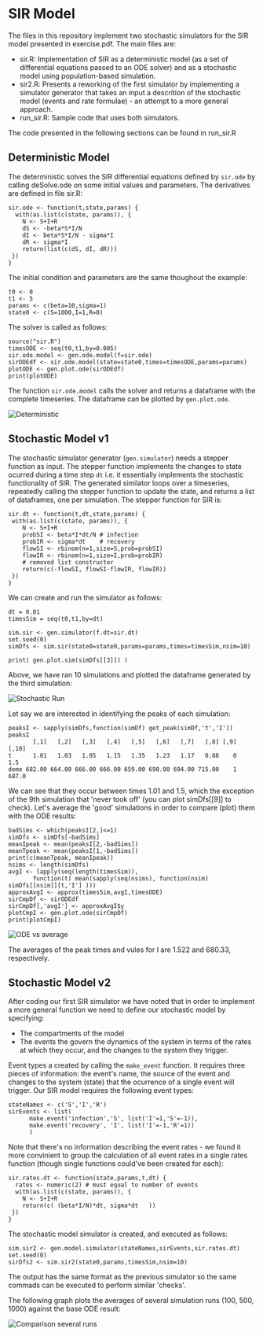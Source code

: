 # SIR Model

The files in this repository implement two stochastic simulators for the SIR model presented in exercise.pdf. The main files are:
* sir.R: Implementation of SIR as a deterministic model (as a set of differential equations passed to an ODE solver) and as a stochastic model using population-based simulation.
* sir2.R: Presents a reworking of the first simulator by implementing a simulator generator that takes an input a descrition of the stochastic model (events and rate formulae) - an attempt to a more general approach.
* run_sir.R: Sample code that uses both simulators. 

The code presented in the following sections can be found in run_sir.R

## Deterministic Model

The deterministic solves the SIR differential equations defined by `sir.ode` by calling deSolve.ode on some initial values and parameters. The derivatives are defined in file sir.R:
```
sir.ode <- function(t,state,params) {
  with(as.list(c(state, params)), {
    N <- S+I+R
    dS <- -beta*S*I/N
    dI <- beta*S*I/N - sigma*I
    dR <- sigma*I
    return(list(c(dS, dI, dR)))
 })
}
```

The initial condition and parameters are the same thoughout the example:
```
t0 <- 0
t1 <- 5
params <- c(beta=10,sigma=1)
state0 <- c(S=1000,I=1,R=0)
```
The solver is called as follows:
```
source("sir.R")
timesODE <- seq(t0,t1,by=0.005)
sir.ode.model <- gen.ode.model(f=sir.ode)
sirODEdf <- sir.ode.model(state=state0,times=timesODE,params=params)
plotODE <- gen.plot.ode(sirODEdf)
print(plotODE)
```
The function `sir.ode.model` calls the solver and returns a dataframe with the complete timeseries. The dataframe can be plotted by `gen.plot.ode`.

![Deterministic](sir_ode.png)


## Stochastic Model v1

The stochastic simulator generator (`gen.simulator`) needs a stepper function as input. The stepper function implements the changes to state ocurred during a time step `dt` i.e. it essentially implements the stochastic functionality of SIR. The generated similator loops over a timeseries, repeatedly calling the stepper function to update the state, and returns a list of dataframes, one per simulation. The stepper function for SIR is:
```
sir.dt <- function(t,dt,state,params) {
 with(as.list(c(state, params)), {
    N <- S+I+R
    probSI <- beta*I*dt/N # infection
    probIR <- sigma*dt    # recovery
    flowSI <- rbinom(n=1,size=S,prob=probSI)
    flowIR <- rbinom(n=1,size=I,prob=probIR)
    # removed list constructor
    return(c(-flowSI, flowSI-flowIR, flowIR))
 })
}

```

We can create and run the simulator as follows:
```
dt = 0.01
timesSim = seq(t0,t1,by=dt)

sim.sir <- gen.simulator(f.dt=sir.dt)
set.seed(0)
simDfs <- sim.sir(state0=state0,params=params,times=timesSim,nsim=10)

print( gen.plot.sim(simDfs[[3]]) )
```
Above, we have ran 10 simulations and plotted the dataframe generated by the third simulation:

![Stochastic Run](sir_sim3.png)

Let say we are interested in identifying the peaks of each simulation:
```
peaksI <- sapply(simDfs,function(simDf) get_peak(simDf,'t','I'))
peaksI
       [,1]   [,2]   [,3]   [,4]   [,5]   [,6]   [,7]   [,8] [,9] [,10]
t      1.01   1.03   1.05   1.15   1.35   1.23   1.17   0.88    0   1.5
deme 682.00 664.00 666.00 666.00 659.00 690.00 694.00 715.00    1 687.0
```
We can see that they occur between times 1.01 and 1.5, which the exception of the 9th simulation that 'never took off' (you can plot simDfs[[9]] to check). Let's average the 'good' simulations in order to compare (plot) them with the ODE results:
```
badSims <- which(peaksI[2,]<=1)
simDfs <- simDfs[-badSims]
meanIpeak <- mean(peaksI[2,-badSims])
meanTpeak <- mean(peaksI[1,-badSims])
print(c(meanTpeak, meanIpeak))
nsims <- length(simDfs)
avgI <- lapply(seq(length(timesSim)), 
       function(t) mean(sapply(seq(nsims), function(nsim) simDfs[[nsim]][t,'I'] )))
approxAvgI <- approx(timesSim,avgI,timesODE)
sirCmpDf <- sirODEdf
sirCmpDf[,'avgI'] <- approxAvgI$y
plotCmpI <- gen.plot.ode(sirCmpDf)
print(plotCmpI)
```

![ODE vs average](sir_cmp.png)

The averages of the peak times and vules for I are 1.522 and 680.33, respectively.

## Stochastic Model v2

After coding our first SIR simulator we have noted that in order to implement a more general function we need to define our stochastic model by specifying:
* The compartments of the model
* The events the govern the dynamics of the system in terms of the rates at which they occur, and the changes to the system they trigger.

Event types a created by calling the  `make_event` function. It requires three pieces of information: the event's name, the source of the event and changes to the system (state) that the ocurrence of a single event will trigger. Our SIR model requires the following event types:
```
stateNames <- c('S','I','R')
sirEvents <- list(
	  make.event('infection','S', list('I'=1,'S'=-1)),
	  make.event('recovery', 'I', list('I'=-1,'R'=1))
	  )
```
Note that there's no information describing the event rates - we found it more convinient to group the calculation of all event rates in a single rates function (though single functions could've been created for each):
```
sir.rates.dt <- function(state,params,t,dt) {
  rates <- numeric(2) # must equal to number of events
  with(as.list(c(state, params)), {
    N <- S+I+R
    return(c( (beta*I/N)*dt, sigma*dt   ))
 })
}
```
The stochastic model simulator is created, and executed  as follows:
```
sim.sir2 <- gen.model.simulator(stateNames,sirEvents,sir.rates.dt)
set.seed(0)
sirDfs2 <- sim.sir2(state0,params,timesSim,nsim=10)
```

The output has the same format as the previous simulator so the  same commads can be executed to perform similar 'checks'.

The following graph plots the averages of several simulation runs (100, 500, 1000) against the base ODE result:

![Comparison several runs](sir_cmp_all.png)




